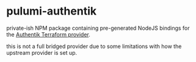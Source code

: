 # pulumi-authentik

private-ish NPM package containing pre-generated NodeJS bindings for the
[Authentik Terraform
provider](https://registry.terraform.io/providers/goauthentik/authentik/latest/docs).

this is not a full bridged provider due to some limitations with how the
upstream provider is set up.
